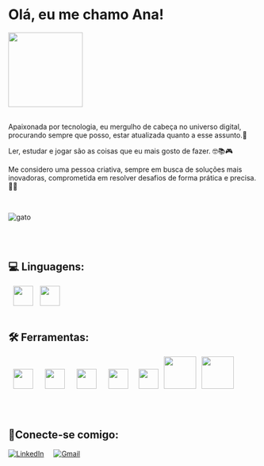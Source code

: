 <body>
<h1>Olá, eu me chamo Ana!</h1> 
<div>
<img src="https://github.com/anamirannda/anamirannda/assets/151754232/c7367101-7bb9-4107-b9cb-acbc02b9ccb2" width="150"/></br>
</div>
</body>

</br> 

Apaixonada por tecnologia, eu mergulho de cabeça no universo digital, procurando sempre que posso, estar atualizada quanto a esse assunto.🤖

Ler, estudar e jogar são as coisas que eu mais gosto de fazer. 🤓📚🎮

Me considero uma pessoa criativa, sempre em busca de soluções mais inovadoras, comprometida em resolver desafios de forma prática e precisa. 🎨🎯

  </br>

  ![gato](https://github.com/anamirannda/anamirannda/assets/151754232/5a540e54-c6c3-4935-9d51-d62dd8d75382)
  
</br> </br>

  <h2>  💻 Linguagens: </h2>

  <div>
    <link rel="stylesheet" href="https://cdn.jsdelivr.net/gh/devicons/devicon@v2.15.1/devicon.min.css"/>
    <i class="devicon-csharp-original "></i>
    <img src="https://cdn.jsdelivr.net/gh/devicons/devicon/icons/python/python-original.svg" width="40"; hspace="10"/>
    <img src="https://cdn.jsdelivr.net/gh/devicons/devicon@latest/icons/azuresqldatabase/azuresqldatabase-plain.svg" width="40" />
          
   </br> 
  </div>

   </br> 

   <h2> 🛠 Ferramentas: </h2>        

  <div>
    <link rel="stylesheet" href="https://cdn.jsdelivr.net/gh/devicons/devicon@v2.15.1/devicon.min.css"/>
    <i class="devicon-trêsdsmax-plain colori"></i>
    <img src="https://cdn.jsdelivr.net/gh/devicons/devicon@latest/icons/trello/trello-original.svg" width="40"; hspace="10"/>
    <img src="https://cdn.jsdelivr.net/gh/devicons/devicon@latest/icons/notion/notion-original.svg" width="40"; hspace="10"/>
    <img src="https://cdn.jsdelivr.net/gh/devicons/devicon@latest/icons/canva/canva-original.svg" width="40"; hspace="10"/>
    <img src="https://cdn.jsdelivr.net/gh/devicons/devicon@latest/icons/photoshop/photoshop-original.svg" width="40"; hspace="10"/>
    <img src="https://cdn.jsdelivr.net/gh/devicons/devicon@latest/icons/vscode/vscode-original.svg" width="40"; hspace="7"/>
    <img src="https://logohistory.net/wp-content/uploads/2023/05/Power-BI-Logo.png" width="65"/>
    <img src="https://cdn.jsdelivr.net/gh/devicons/devicon/icons/mysql/mysql-original-wordmark.svg" width="65"; hspace="7"/>      

   </br> </br>  
  </div>
    
<h2>👋Conecte-se comigo: </h2>


  [![LinkedIn](https://img.shields.io/badge/LinkedIn-0077B5?style=for-the-badge&logo=linkedin&logoColor=white)](https://www.linkedin.com/in/ana-miranda-8080471a3/)  
   [![Gmail](https://img.shields.io/badge/Gmail-333333?style=for-the-badge&logo=gmail&logoColor=red)](mailto:anazionart@gmail.com)  

 </br> 


   
